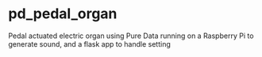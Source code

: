 # pd_pedal_organ
Pedal actuated electric organ using Pure Data running on a Raspberry Pi to generate sound, and a flask app to handle setting
